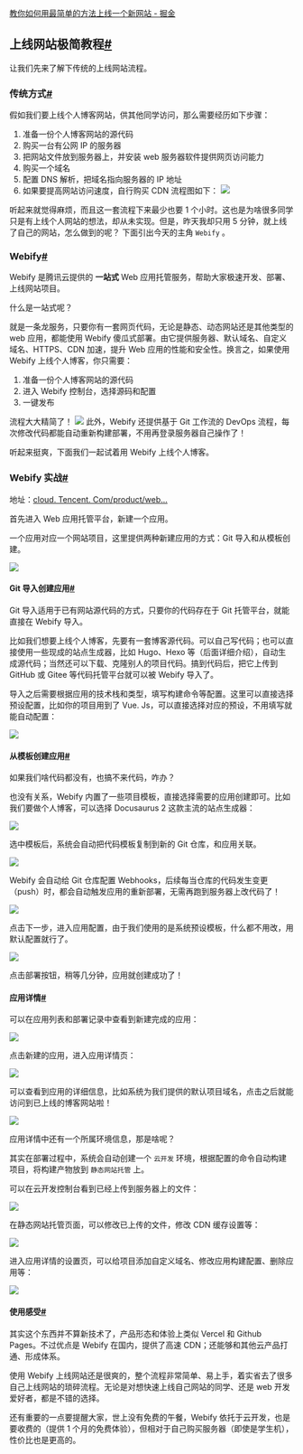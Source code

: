 [教你如何用最简单的方法上线一个新网站 - 掘金](https://juejin.cn/post/7024704650620174350) 

 上线网站极简教程[#]( https://link.juejin.cn/?target=https%3A%2F%2Fwebify.cloudbase.net%2Fblog%2F5%25E5%2588%2586%25E9%2592%259F%25EF%25BC%2581%25E6%2588%2591%25E4%25B8%258A%25E7%25BA%25BF%25E4%25BA%2586%25E6%2596%25B0%25E7%25BD%2591%25E7%25AB%2599%23%25E4%25B8%258A%25E7%25BA%25BF%25E7%25BD%2591%25E7%25AB%2599%25E6%259E%2581%25E7%25AE%2580%25E6%2595%2599%25E7%25A8%258B " https://webify.cloudbase.net/blog/5%E5%88%86%E9%92%9F%EF%BC%81%E6%88%91%E4%B8%8A%E7%BA%BF%E4%BA%86%E6%96%B0%E7%BD%91%E7%AB%99#%E4%B8%8A%E7%BA%BF%E7%BD%91%E7%AB%99%E6%9E%81%E7%AE%80%E6%95%99%E7%A8%8B" )
-----------------------------------------------------------------------------------------------------------------------------------------------------------------------------------------------------------------------------------------------------------------------------------------------------------------------------------------------------------------------------------------------------------------------------------------------------------------------------------------------------------------------------------------------------------------------------------

让我们先来了解下传统的上线网站流程。

### 传统方式[#]( https://link.juejin.cn/?target=https%3A%2F%2Fwebify.cloudbase.net%2Fblog%2F5%25E5%2588%2586%25E9%2592%259F%25EF%25BC%2581%25E6%2588%2591%25E4%25B8%258A%25E7%25BA%25BF%25E4%25BA%2586%25E6%2596%25B0%25E7%25BD%2591%25E7%25AB%2599%23%25E4%25BC%25A0%25E7%25BB%259F%25E6%2596%25B9%25E5%25BC%258F " https://webify.cloudbase.net/blog/5%E5%88%86%E9%92%9F%EF%BC%81%E6%88%91%E4%B8%8A%E7%BA%BF%E4%BA%86%E6%96%B0%E7%BD%91%E7%AB%99#%E4%BC%A0%E7%BB%9F%E6%96%B9%E5%BC%8F" )

假如我们要上线个人博客网站，供其他同学访问，那么需要经历如下步骤：

1.  准备一份个人博客网站的源代码
2.  购买一台有公网 IP 的服务器
3.  把网站文件放到服务器上，并安装 web 服务器软件提供网页访问能力
4.  购买一个域名
5.  配置 DNS 解析，把域名指向服务器的 IP 地址
6.  如果要提高网站访问速度，自行购买 CDN 流程图如下： ![](https://p3-juejin.byteimg.com/tos-cn-i-k3u1fbpfcp/771a9e02e24748d7acb7e65fe0aca98f~tplv-k3u1fbpfcp-zoom-in-crop-mark:1512:0:0:0.awebp)
    

听起来就觉得麻烦，而且这一套流程下来最少也要 1 个小时。这也是为啥很多同学只是有上线个人网站的想法，却从未实现。但是，昨天我却只用 5 分钟，就上线了自己的网站，怎么做到的呢？ 下面引出今天的主角 `Webify` 。

### Webify[#]( https://link.juejin.cn/?target=https%3A%2F%2Fwebify.cloudbase.net%2Fblog%2F5%25E5%2588%2586%25E9%2592%259F%25EF%25BC%2581%25E6%2588%2591%25E4%25B8%258A%25E7%25BA%25BF%25E4%25BA%2586%25E6%2596%25B0%25E7%25BD%2591%25E7%25AB%2599%23webify " https://webify.cloudbase.net/blog/5%E5%88%86%E9%92%9F%EF%BC%81%E6%88%91%E4%B8%8A%E7%BA%BF%E4%BA%86%E6%96%B0%E7%BD%91%E7%AB%99#webify" )

Webify 是腾讯云提供的 **一站式** Web 应用托管服务，帮助大家极速开发、部署、上线网站项目。

什么是一站式呢？

就是一条龙服务，只要你有一套网页代码，无论是静态、动态网站还是其他类型的 web 应用，都能使用 Webify 傻瓜式部署。由它提供服务器、默认域名、自定义域名、HTTPS、CDN 加速，提升 Web 应用的性能和安全性。换言之，如果使用 Webify 上线个人博客，你只需要：

1.  准备一份个人博客网站的源代码
2.  进入 Webify 控制台，选择源码和配置
3.  一键发布

流程大大精简了！ ![](https://p3-juejin.byteimg.com/tos-cn-i-k3u1fbpfcp/d2e9392f2de84ff68eb7e5dd039881ca~tplv-k3u1fbpfcp-zoom-in-crop-mark:1512:0:0:0.awebp)
 此外，Webify 还提供基于 Git 工作流的 DevOps 流程，每次修改代码都能自动重新构建部署，不用再登录服务器自己操作了！

听起来挺爽，下面我们一起试着用 Webify 上线个人博客。

### Webify 实战[#]( https://link.juejin.cn/?target=https%3A%2F%2Fwebify.cloudbase.net%2Fblog%2F5%25E5%2588%2586%25E9%2592%259F%25EF%25BC%2581%25E6%2588%2591%25E4%25B8%258A%25E7%25BA%25BF%25E4%25BA%2586%25E6%2596%25B0%25E7%25BD%2591%25E7%25AB%2599%23webify-%25E5%25AE%259E%25E6%2588%2598 " https://webify.cloudbase.net/blog/5%E5%88%86%E9%92%9F%EF%BC%81%E6%88%91%E4%B8%8A%E7%BA%BF%E4%BA%86%E6%96%B0%E7%BD%91%E7%AB%99#webify-%E5%AE%9E%E6%88%98" )

地址：[cloud. Tencent. Com/product/web…]( https://link.juejin.cn/?target=https%3A%2F%2Fcloud.tencent.com%2Fproduct%2Fwebify " https://cloud.tencent.com/product/webify" )

首先进入 Web 应用托管平台，新建一个应用。

一个应用对应一个网站项目，这里提供两种新建应用的方式：Git 导入和从模板创建。

![](https://p3-juejin.byteimg.com/tos-cn-i-k3u1fbpfcp/79b2ddbb89bc4d28a4b27d973de9cda3~tplv-k3u1fbpfcp-zoom-in-crop-mark:1512:0:0:0.awebp)

#### Git 导入创建应用[#]( https://link.juejin.cn/?target=https%3A%2F%2Fwebify.cloudbase.net%2Fblog%2F5%25E5%2588%2586%25E9%2592%259F%25EF%25BC%2581%25E6%2588%2591%25E4%25B8%258A%25E7%25BA%25BF%25E4%25BA%2586%25E6%2596%25B0%25E7%25BD%2591%25E7%25AB%2599%23git-%25E5%25AF%25BC%25E5%2585%25A5%25E5%2588%259B%25E5%25BB%25BA%25E5%25BA%2594%25E7%2594%25A8 " https://webify.cloudbase.net/blog/5%E5%88%86%E9%92%9F%EF%BC%81%E6%88%91%E4%B8%8A%E7%BA%BF%E4%BA%86%E6%96%B0%E7%BD%91%E7%AB%99#git-%E5%AF%BC%E5%85%A5%E5%88%9B%E5%BB%BA%E5%BA%94%E7%94%A8" )

Git 导入适用于已有网站源代码的方式，只要你的代码存在于 Git 托管平台，就能直接在 Webify 导入。

比如我们想要上线个人博客，先要有一套博客源代码。可以自己写代码；也可以直接使用一些现成的站点生成器，比如 Hugo、Hexo 等（后面详细介绍），自动生成源代码；当然还可以下载、克隆别人的项目代码。搞到代码后，把它上传到 GitHub 或 Gitee 等代码托管平台就可以被 Webify 导入了。

导入之后需要根据应用的技术栈和类型，填写构建命令等配置。这里可以直接选择预设配置，比如你的项目用到了 Vue. Js，可以直接选择对应的预设，不用填写就能自动配置：

![](https://p3-juejin.byteimg.com/tos-cn-i-k3u1fbpfcp/d3ad90f4542c4b76b81607357d55e602~tplv-k3u1fbpfcp-zoom-in-crop-mark:1512:0:0:0.awebp)

#### 从模板创建应用[#]( https://link.juejin.cn/?target=https%3A%2F%2Fwebify.cloudbase.net%2Fblog%2F5%25E5%2588%2586%25E9%2592%259F%25EF%25BC%2581%25E6%2588%2591%25E4%25B8%258A%25E7%25BA%25BF%25E4%25BA%2586%25E6%2596%25B0%25E7%25BD%2591%25E7%25AB%2599%23%25E4%25BB%258E%25E6%25A8%25A1%25E6%259D%25BF%25E5%2588%259B%25E5%25BB%25BA%25E5%25BA%2594%25E7%2594%25A8 " https://webify.cloudbase.net/blog/5%E5%88%86%E9%92%9F%EF%BC%81%E6%88%91%E4%B8%8A%E7%BA%BF%E4%BA%86%E6%96%B0%E7%BD%91%E7%AB%99#%E4%BB%8E%E6%A8%A1%E6%9D%BF%E5%88%9B%E5%BB%BA%E5%BA%94%E7%94%A8" )

如果我们啥代码都没有，也搞不来代码，咋办？

也没有关系，Webify 内置了一些项目模板，直接选择需要的应用创建即可。比如我们要做个人博客，可以选择 Docusaurus 2 这款主流的站点生成器：

![](https://p3-juejin.byteimg.com/tos-cn-i-k3u1fbpfcp/cc3dfe67328842cc82a285369dd4344a~tplv-k3u1fbpfcp-zoom-in-crop-mark:1512:0:0:0.awebp)

选中模板后，系统会自动把代码模板复制到新的 Git 仓库，和应用关联。

![](https://p3-juejin.byteimg.com/tos-cn-i-k3u1fbpfcp/9e69ac7651e84d92ad3ab272a5298979~tplv-k3u1fbpfcp-zoom-in-crop-mark:1512:0:0:0.awebp)

Webify 会自动给 Git 仓库配置 Webhooks，后续每当仓库的代码发生变更（push）时，都会自动触发应用的重新部署，无需再跑到服务器上改代码了！

![](https://p3-juejin.byteimg.com/tos-cn-i-k3u1fbpfcp/ed217b362b1a4fa3babc77f770f0664e~tplv-k3u1fbpfcp-zoom-in-crop-mark:1512:0:0:0.awebp)

点击下一步，进入应用配置，由于我们使用的是系统预设模板，什么都不用改，用默认配置就行了。

![](https://p3-juejin.byteimg.com/tos-cn-i-k3u1fbpfcp/9685e15fe0914f278a94d8d9773568b4~tplv-k3u1fbpfcp-zoom-in-crop-mark:1512:0:0:0.awebp)

点击部署按钮，稍等几分钟，应用就创建成功了！

#### [](https://link.juejin.cn/?target=)应用详情[#]( https://link.juejin.cn/?target=https%3A%2F%2Fwebify.cloudbase.net%2Fblog%2F5%25E5%2588%2586%25E9%2592%259F%25EF%25BC%2581%25E6%2588%2591%25E4%25B8%258A%25E7%25BA%25BF%25E4%25BA%2586%25E6%2596%25B0%25E7%25BD%2591%25E7%25AB%2599%23%25E5%25BA%2594%25E7%2594%25A8%25E8%25AF%25A6%25E6%2583%2585 " https://webify.cloudbase.net/blog/5%E5%88%86%E9%92%9F%EF%BC%81%E6%88%91%E4%B8%8A%E7%BA%BF%E4%BA%86%E6%96%B0%E7%BD%91%E7%AB%99#%E5%BA%94%E7%94%A8%E8%AF%A6%E6%83%85" )

可以在应用列表和部署记录中查看到新建完成的应用：

![](https://p3-juejin.byteimg.com/tos-cn-i-k3u1fbpfcp/480c68804e944422a79e9606faa035aa~tplv-k3u1fbpfcp-zoom-in-crop-mark:1512:0:0:0.awebp)

点击新建的应用，进入应用详情页：

![](https://p3-juejin.byteimg.com/tos-cn-i-k3u1fbpfcp/1600518fd8b14bc09f67e93364ce678e~tplv-k3u1fbpfcp-zoom-in-crop-mark:1512:0:0:0.awebp)

可以查看到应用的详细信息，比如系统为我们提供的默认项目域名，点击之后就能访问到已上线的博客网站啦！

![](https://p3-juejin.byteimg.com/tos-cn-i-k3u1fbpfcp/83d31302a0cc4befa41bc31f7fffb9cc~tplv-k3u1fbpfcp-zoom-in-crop-mark:1512:0:0:0.awebp)

应用详情中还有一个所属环境信息，那是啥呢？

其实在部署过程中，系统会自动创建一个 `云开发` 环境，根据配置的命令自动构建项目，将构建产物放到 `静态网站托管` 上。

可以在云开发控制台看到已经上传到服务器上的文件：

![](https://p3-juejin.byteimg.com/tos-cn-i-k3u1fbpfcp/bdbbc1411d414cabb4094892e5f42fe6~tplv-k3u1fbpfcp-zoom-in-crop-mark:1512:0:0:0.awebp)

在静态网站托管页面，可以修改已上传的文件，修改 CDN 缓存设置等：

![](https://p3-juejin.byteimg.com/tos-cn-i-k3u1fbpfcp/fd5a1741ebd2406fa18f9caf93eed604~tplv-k3u1fbpfcp-zoom-in-crop-mark:1512:0:0:0.awebp)

进入应用详情的设置页，可以给项目添加自定义域名、修改应用构建配置、删除应用等：

![](https://p3-juejin.byteimg.com/tos-cn-i-k3u1fbpfcp/7e74af7f2786464592720dd7d4032cd1~tplv-k3u1fbpfcp-zoom-in-crop-mark:1512:0:0:0.awebp)

#### 使用感受[#]( https://link.juejin.cn/?target=https%3A%2F%2Fwebify.cloudbase.net%2Fblog%2F5%25E5%2588%2586%25E9%2592%259F%25EF%25BC%2581%25E6%2588%2591%25E4%25B8%258A%25E7%25BA%25BF%25E4%25BA%2586%25E6%2596%25B0%25E7%25BD%2591%25E7%25AB%2599%23%25E4%25BD%25BF%25E7%2594%25A8%25E6%2584%259F%25E5%258F%2597 " https://webify.cloudbase.net/blog/5%E5%88%86%E9%92%9F%EF%BC%81%E6%88%91%E4%B8%8A%E7%BA%BF%E4%BA%86%E6%96%B0%E7%BD%91%E7%AB%99#%E4%BD%BF%E7%94%A8%E6%84%9F%E5%8F%97" )

其实这个东西并不算新技术了，产品形态和体验上类似 Vercel 和 Github Pages。不过优点是 Webify 在国内，提供了高速 CDN；还能够和其他云产品打通、形成体系。

使用 Webify 上线网站还是很爽的，整个流程非常简单、易上手，着实省去了很多自己上线网站的琐碎流程。无论是对想快速上线自己网站的同学、还是 web 开发爱好者，都是不错的选择。

还有重要的一点要提醒大家，世上没有免费的午餐，Webify 依托于云开发，也是要收费的（提供 1 个月的免费体验），但相对于自己购买服务器（即使是学生机），性价比也是更高的。